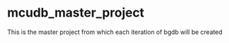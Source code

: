 # mcudb_master_project

This is the master project from which each iteration of bgdb will be created